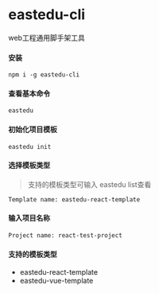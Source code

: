 # eastedu-cli

web工程通用脚手架工具

#### 安装
```
npm i -g eastedu-cli
```

#### 查看基本命令

```
eastedu
```

#### 初始化项目模板
```
eastedu init
```

#### 选择模板类型
> 支持的模板类型可输入 eastedu list查看
```
Template name: eastedu-react-template
```

#### 输入项目名称
```
Project name: react-test-project
```

#### 支持的模板类型
- eastedu-react-template
- eastedu-vue-template